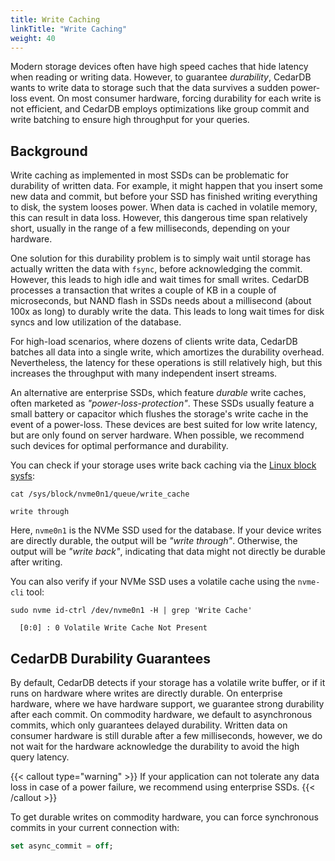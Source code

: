 ```yaml
---
title: Write Caching
linkTitle: "Write Caching"
weight: 40
---
```


Modern storage devices often have high speed caches that hide latency when reading or writing data.
However, to guarantee *durability*, CedarDB wants to write data to storage such that the data survives a sudden
power-loss event.
On most consumer hardware, forcing durability for each write is not efficient, and CedarDB employs optimizations like
group commit and write batching to ensure high throughput for your queries.

## Background

Write caching as implemented in most SSDs can be problematic for durability of written data.
For example, it might happen that you insert some new data and commit, but before your SSD has finished writing
everything to disk, the system looses power.
When data is cached in volatile memory, this can result in data loss.
However, this dangerous time span relatively short, usually in the range of a few milliseconds, depending on your
hardware.

One solution for this durability problem is to simply wait until storage has actually written the data with `fsync`,
before acknowledging the commit.
However, this leads to high idle and wait times for small writes.
CedarDB processes a transaction that writes a couple of KB in a couple of microseconds, but NAND flash in SSDs needs
about a millisecond (about 100x as long) to durably write the data.
This leads to long wait times for disk syncs and low utilization of the database.

For high-load scenarios, where dozens of clients write data, CedarDB batches all data into a single write, which
amortizes the durability overhead.
Nevertheless, the latency for these operations is still relatively high, but this increases the throughput with many
independent insert streams.

An alternative are enterprise SSDs, which feature *durable* write caches, often marketed as *"power-loss-protection"*.
These SSDs usually feature a small battery or capacitor which flushes the storage's write cache in the event of a
power-loss.
These devices are best suited for low write latency, but are only found on server hardware.
When possible, we recommend such devices for optimal performance and durability.

You can check if your storage uses write back caching via
the [Linux block sysfs](https://www.kernel.org/doc/Documentation/ABI/stable/sysfs-block):

```shell
cat /sys/block/nvme0n1/queue/write_cache
```

```
write through
```

Here, `nvme0n1` is the NVMe SSD used for the database.
If your device writes are directly durable, the output will be *"write through"*.
Otherwise, the output will be *"write back"*, indicating that data might not directly be durable after writing.

You can also verify if your NVMe SSD uses a volatile cache using the `nvme-cli` tool:

```shell
sudo nvme id-ctrl /dev/nvme0n1 -H | grep 'Write Cache'
```

```
  [0:0] : 0	Volatile Write Cache Not Present
```

## CedarDB Durability Guarantees

By default, CedarDB detects if your storage has a volatile write buffer, or if it runs on hardware where writes are
directly durable.
On enterprise hardware, where we have hardware support, we guarantee strong durability after each commit.
On commodity hardware, we default to asynchronous commits, which only guarantees delayed durability.
Written data on consumer hardware is still durable after a few milliseconds, however, we do not wait for the hardware
acknowledge the durability to avoid the high query latency.

{{< callout type="warning" >}}
If your application can not tolerate any data loss in case of a power failure, we recommend using enterprise SSDs.
{{< /callout >}}

To get durable writes on commodity hardware, you can force synchronous commits in your current connection with:

```sql
set async_commit = off;
```
